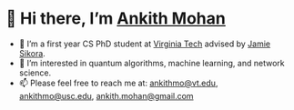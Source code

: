 # 👋 Hi there, I’m [Ankith Mohan](https://ankith-mohan.github.io/?target=_blank)
- 🌱 I’m a first year CS PhD student at [Virginia Tech](https://vt.edu/?target=_blank) advised by [Jamie Sikora](https://sites.google.com/site/jamiesikora/?target=_blank).
- 👀 I’m interested in quantum algorithms, machine learning, and network science.
- 📫 Please feel free to reach me at: [ankithmo@vt.edu](mailto:ankithmo@vt.edu), [ankithmo@usc.edu](mailto:ankithmo@usc.edu), [ankith.mohan@gmail.com](mailto:ankith.mohan@gmail.com)

<!---
ankith-mohan/ankith-mohan is a ✨ special ✨ repository because its `README.md` (this file) appears on your GitHub profile.
You can click the Preview link to take a look at your changes.
--->
